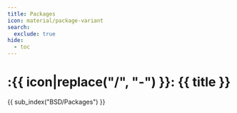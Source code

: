 ```yaml
---
title: Packages
icon: material/package-variant
search:
  exclude: true
hide:
  - toc
---
```


# :{{ icon|replace("/", "-") }}: {{ title }}

{{ sub_index("BSD/Packages") }}
